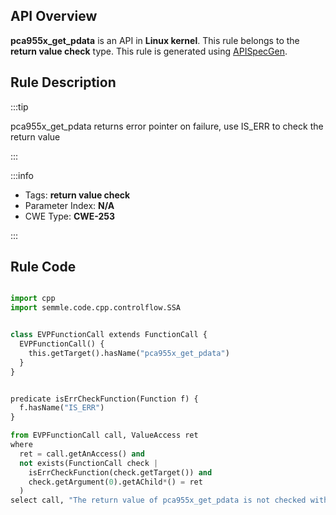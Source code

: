 ---
---


## API Overview
**pca955x_get_pdata** is an API in **Linux kernel**. This rule belongs to the **return value check** type. This rule is generated using [APISpecGen](../../tools/APISpecGen).
## Rule Description

:::tip

pca955x_get_pdata returns error pointer on failure, use IS_ERR to check the return value

:::

:::info

- Tags: **return value check**
- Parameter Index: **N/A**
- CWE Type: **CWE-253**

:::

## Rule Code
```python

import cpp
import semmle.code.cpp.controlflow.SSA


class EVPFunctionCall extends FunctionCall {
  EVPFunctionCall() {
    this.getTarget().hasName("pca955x_get_pdata")
  }
}


predicate isErrCheckFunction(Function f) {
  f.hasName("IS_ERR") 
}

from EVPFunctionCall call, ValueAccess ret
where
  ret = call.getAnAccess() and
  not exists(FunctionCall check |
    isErrCheckFunction(check.getTarget()) and
    check.getArgument(0).getAChild*() = ret
  )
select call, "The return value of pca955x_get_pdata is not checked with IS_ERR."
    
```